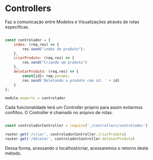 # Controllers #

Faz a comunicação entre Modelos e Visualizações através de rotas específicas.

~~~javascript

const controlador = {
    index: (req,res) => {
        res.send("index do produto");
    },
    criarProduto: (req,res) => {
        res.send("Criando um produto") 
    },
    deletarProduto: (req,res) => {
        const{id}= req.params;
        res.send('Deletando o produto com id: ' + id)
    }
};

module.exports = controlador

~~~

Cada funcionalidade terá um Controller próprio para assim evitarmos conflitos. O Controller é chamado no arquivo de rotas. 


~~~javascript

const controladorController = require('./controllers/controlador')

router.get('/criar', controladorController.criarProduto)
router.get('/deletar', controladorController.deletarProduto)


~~~


Dessa forma, acessando o localhost/criar, acessaremos o retorno deste método. 


